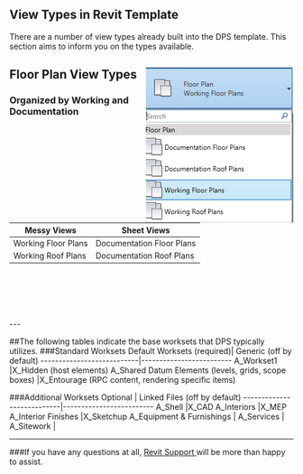 ## View Types in Revit Template

There are a number of view types already built into the DPS template. This section aims to inform you on the types available.
## Floor Plan View Types <img align = "right" src="images/2-2/0-floorplans.png">
### Organized by Working and Documentation

 Messy Views| Sheet Views
---|---
Working Floor Plans|Documentation Floor Plans
Working Roof Plans |Documentation Roof Plans

<br>
<br>
<br>
<br>
<br>
---

##The following tables indicate the base worksets that DPS typically utilizes.
###Standard Worksets
Default Worksets (required)| Generic (off by default)
---------------------------|-------------------------
A_Workset1                 |X_Hidden (host elements)
A_Shared Datum Elements (levels, grids, scope boxes)   |X_Entourage (RPC content, rendering specific items)

###Additional Worksets
Optional                 | Linked Files (off by default)
---------------------------|-------------------------
A_Shell                |X_CAD
A_Interiors                |X_MEP
A_Interior Finishes                |X_Sketchup
A_Equipment & Furnishings                |
A_Services                 |
A_Sitework                 |

---

###If you have any questions at all, <a href ="/01_Introduction/1-2_revitsupport.md"> Revit Support </a> will be more than happy to assist.

